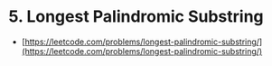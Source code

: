 # 5. Longest Palindromic Substring

- [https://leetcode.com/problems/longest-palindromic-substring/](https://leetcode.com/problems/longest-palindromic-substring/)
